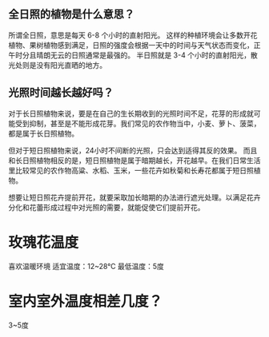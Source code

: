 ## 全日照的植物是什么意思？

所谓全日照，意思是每天 6-8 个小时的直射阳光。 这样的种植环境会让多数开花植物、果树植物感到满足，日照的强度会根据一天中的时间与天气状态而变化，正午时分且晴朗无云的日照通常是最强的。 半日照就是 3-4 个小时的直射阳光，散光处则是没有阳光直晒的地方。


## 光照时间越长越好吗？

对于长日照植物来说，要是在自己的生长期收到的光照时间不足，花芽的形成就可能受到抑制，甚至是不能形成花芽。我们常见的农作物当中，小麦、萝卜、菠菜，都是属于长日照植物。

但对于短日照植物来说，24小时不间断的光照，只会达到适得其反的效果。
而且和长日照植物相反的是，短日照植物是属于暗期越长，开花越早。在我们日常生活里比较常见的农作物高粱、水稻、玉米，一些花卉如秋菊和长寿花都属于短日照植物。


想要让短日照花卉提前开花，就要采取加长暗期的办法进行遮光处理。以满足花卉分化和花蕾形成过程中对光照的需要，就能促使它们提前开花。

# 玫瑰花温度

喜欢温暖环境
适宜温度：12~28°C
最低温度：5度

# 室内室外温度相差几度？

3~5度
